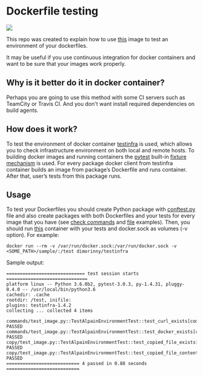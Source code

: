 # Dockerfile testing

[![](https://images.microbadger.com/badges/image/dimorinny/testinfra.svg)](https://microbadger.com/images/dimorinny/testinfra "Get your own image badge on microbadger.com")

This repo was created to explain how to use [this](https://hub.docker.com/r/dimorinny/testinfra/) image to test an environment of your dockerfiles.

It may be useful if you use continuous integration for docker containers and want to be sure that your images work properly.

## Why is it better do it in docker container?
Perhaps you are going to use this method with some CI servers such as TeamCity or Travis CI. And you don't want install required dependencies on build agents.

## How does it work?
To test the environment of docker container [testinfra](https://github.com/philpep/testinfra) is used, which allows you to check infrastructure environment on both local and remote hosts. To building docker images and running containers the [pytest](https://github.com/pytest-dev/pytest) built-in [fixture mechanism](http://doc.pytest.org/en/latest/fixture.html) is used. For every package docker client from testinfra container builds an image from package’s Dockerfile and runs container. After that, user’s tests from this package runs.

## Usage
To test your Dockerfiles you should create Python package with [conftest.py](https://github.com/dimorinny/dockerfile-testing/blob/master/sample/conftest.py) file and also create packages with both Dockerfiles and your tests for every image that you have (see [check commands](https://github.com/dimorinny/dockerfile-testing/blob/master/sample/commands/) and [file](https://github.com/dimorinny/dockerfile-testing/blob/master/sample/copy/) examples). Then, you should run [this](https://hub.docker.com/r/dimorinny/testinfra/) container with your tests and docker.sock as volumes (-v option). For example:

```
docker run --rm -v /var/run/docker.sock:/var/run/docker.sock -v <SOME_PATH>/sample/:/test dimorinny/testinfra
```

Sample output:

```
============================= test session starts ==============================
platform linux -- Python 3.6.0b2, pytest-3.0.3, py-1.4.31, pluggy-0.4.0 -- /usr/local/bin/python3.6
cachedir: .cache
rootdir: /test, inifile:
plugins: testinfra-1.4.2
collecting ... collected 4 items

commands/test_image.py::TestAlpainEnvironmentTest::test_curl_exists[commands] PASSED
commands/test_image.py::TestAlpainEnvironmentTest::test_docker_exists[commands] PASSED
copy/test_image.py::TestAlpainEnvironmentTest::test_copied_file_exists[copy/docker] PASSED
copy/test_image.py::TestAlpainEnvironmentTest::test_copied_file_content[copy/docker] PASSED
=========================== 4 passed in 0.88 seconds ===========================

```